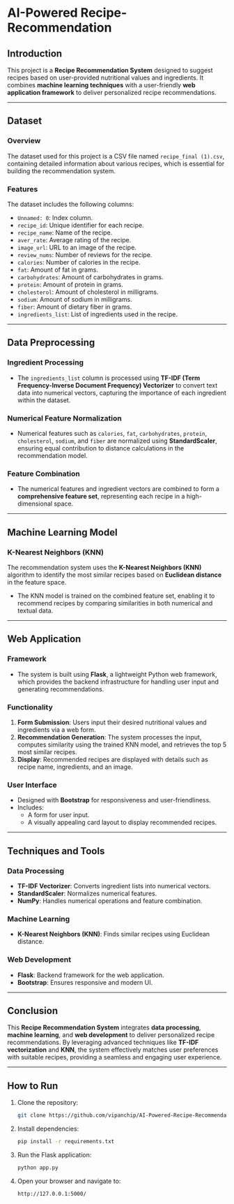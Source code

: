 # AI-Powered Recipe-Recommendation 


## Introduction  
This project is a **Recipe Recommendation System** designed to suggest recipes based on user-provided nutritional values and ingredients. It combines **machine learning techniques** with a user-friendly **web application framework** to deliver personalized recipe recommendations.

---

## Dataset  

### Overview  
The dataset used for this project is a CSV file named `recipe_final (1).csv`, containing detailed information about various recipes, which is essential for building the recommendation system.  

### Features  
The dataset includes the following columns:  
- `Unnamed: 0`: Index column.  
- `recipe_id`: Unique identifier for each recipe.  
- `recipe_name`: Name of the recipe.  
- `aver_rate`: Average rating of the recipe.  
- `image_url`: URL to an image of the recipe.  
- `review_nums`: Number of reviews for the recipe.  
- `calories`: Number of calories in the recipe.  
- `fat`: Amount of fat in grams.  
- `carbohydrates`: Amount of carbohydrates in grams.  
- `protein`: Amount of protein in grams.  
- `cholesterol`: Amount of cholesterol in milligrams.  
- `sodium`: Amount of sodium in milligrams.  
- `fiber`: Amount of dietary fiber in grams.  
- `ingredients_list`: List of ingredients used in the recipe.  

---

## Data Preprocessing  

### Ingredient Processing  
- The `ingredients_list` column is processed using **TF-IDF (Term Frequency-Inverse Document Frequency) Vectorizer** to convert text data into numerical vectors, capturing the importance of each ingredient within the dataset.  

### Numerical Feature Normalization  
- Numerical features such as `calories`, `fat`, `carbohydrates`, `protein`, `cholesterol`, `sodium`, and `fiber` are normalized using **StandardScaler**, ensuring equal contribution to distance calculations in the recommendation model.  

### Feature Combination  
- The numerical features and ingredient vectors are combined to form a **comprehensive feature set**, representing each recipe in a high-dimensional space.  

---

## Machine Learning Model  

### K-Nearest Neighbors (KNN)  
The recommendation system uses the **K-Nearest Neighbors (KNN)** algorithm to identify the most similar recipes based on **Euclidean distance** in the feature space.  
- The KNN model is trained on the combined feature set, enabling it to recommend recipes by comparing similarities in both numerical and textual data.  

---

## Web Application  

### Framework  
- The system is built using **Flask**, a lightweight Python web framework, which provides the backend infrastructure for handling user input and generating recommendations.  

### Functionality  
1. **Form Submission**: Users input their desired nutritional values and ingredients via a web form.  
2. **Recommendation Generation**: The system processes the input, computes similarity using the trained KNN model, and retrieves the top 5 most similar recipes.  
3. **Display**: Recommended recipes are displayed with details such as recipe name, ingredients, and an image.  

### User Interface  
- Designed with **Bootstrap** for responsiveness and user-friendliness.  
- Includes:  
  - A form for user input.  
  - A visually appealing card layout to display recommended recipes.  

---

## Techniques and Tools  

### Data Processing  
- **TF-IDF Vectorizer**: Converts ingredient lists into numerical vectors.  
- **StandardScaler**: Normalizes numerical features.  
- **NumPy**: Handles numerical operations and feature combination.  

### Machine Learning  
- **K-Nearest Neighbors (KNN)**: Finds similar recipes using Euclidean distance.  

### Web Development  
- **Flask**: Backend framework for the web application.  
- **Bootstrap**: Ensures responsive and modern UI.  

---

## Conclusion  
This **Recipe Recommendation System** integrates **data processing**, **machine learning**, and **web development** to deliver personalized recipe recommendations. By leveraging advanced techniques like **TF-IDF vectorization** and **KNN**, the system effectively matches user preferences with suitable recipes, providing a seamless and engaging user experience.  

---

## How to Run  

1. Clone the repository:  
   ```bash
   git clone https://github.com/vipanchip/AI-Powered-Recipe-Recommendation.git
   
2. Install dependencies:   
   ```bash
   pip install -r requirements.txt

3. Run the Flask application:
   ```bash
   python app.py

4. Open your browser and navigate to:
   ```bash
   http://127.0.0.1:5000/
   

